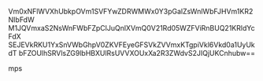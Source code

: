 Vm0xNFlWVXhUbkpOVm1SVFYwZDRWMWx0Y3pGalZsWnlWbFJHVm1KR2NIbFdW
M1JQVmxaS2NsWnFWbFZpClJuQnlXVmQ0V21Rd05WZFViRnBUQ21KRldYcFdX
SEJEVkRKU1YxSnVWbGhpV0ZKVFEyeGFSVkZVVmxKTgpiVkl6Vkd0a1UyUkdT
bFZOUlhSRVlsZG9lbHBXUlRsUVVXOUxXa2R3ZWdvS2JIQjUKCnhubw==

mps